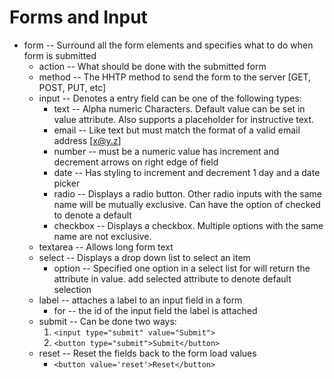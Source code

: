 # Forms and Input

- form -- Surround all the form elements and specifies what to do when form is submitted
  - action -- What should be done with the submitted form
  - method -- The HHTP method to send the form to the server [GET, POST, PUT, etc]
  - input -- Denotes a entry field can be one of the following types:
    - text -- Alpha numeric Characters. Default value can be set in value attribute. Also supports a placeholder for instructive text.
    - email -- Like text but must match the format of a valid email address [x@y.z]
    - number -- must be a numeric value has increment and decrement arrows on right edge of field
    - date -- Has styling to increment and decrement 1 day and a date picker
    - radio -- Displays a radio button. Other radio inputs with the same name will be mutually exclusive. Can have the option of checked to denote a default
    - checkbox -- Displays a checkbox. Multiple options with the same name are not exclusive.
  - textarea -- Allows long form text
  - select -- Displays a drop down list to select an item
    - option -- Specified one option in a select list for will return the attribute in value. add selected attribute to denote default selection
  - label -- attaches a label to an input field in a form
    - for -- the id of the input field the label is attached
  - submit -- Can be done two ways:
    1. `<input type="submit" value="Submit">`
    2. `<button type="submit">Submit</button>`
  - reset -- Reset the fields back to the form load values
    - `<button value='reset'>Reset</button>`